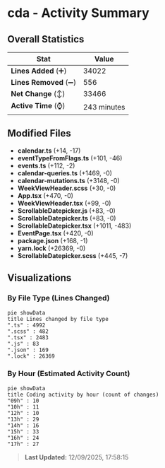 # cda - Activity Summary 

## Overall Statistics

| Stat                   | Value                                                             |
| ---------------------- | ----------------------------------------------------------------- |
| **Lines Added** (➕)   | 34022                                          |
| **Lines Removed** (➖) | 556                                        |
| **Net Change** (↕)    | 33466                |
| **Active Time** (⌚)   | 243 minutes |


## Modified Files
- **calendar.ts** (+14, -17)
- **eventTypeFromFlags.ts** (+101, -46)
- **events.ts** (+112, -2)
- **calendar-queries.ts** (+1469, -0)
- **calendar-mutations.ts** (+3148, -0)
- **WeekViewHeader.scss** (+30, -0)
- **App.tsx** (+470, -0)
- **WeekViewHeader.tsx** (+99, -0)
- **ScrollableDatepicker.js** (+83, -0)
- **ScrollableDatepicker.ts** (+83, -0)
- **ScrollableDatepicker.tsx** (+1011, -483)
- **EventPage.tsx** (+420, -0)
- **package.json** (+168, -1)
- **yarn.lock** (+26369, -0)
- **ScrollableDatepicker.scss** (+445, -7)

## Visualizations

### By File Type (Lines Changed)

```mermaid
pie showData
title Lines changed by file type
".ts" : 4992
".scss" : 482
".tsx" : 2483
".js" : 83
".json" : 169
".lock" : 26369
```

### By Hour (Estimated Activity Count)

```mermaid
pie showData
title Coding activity by hour (count of changes)
"09h" : 10
"10h" : 11
"12h" : 10
"13h" : 29
"14h" : 16
"15h" : 33
"16h" : 24
"17h" : 27
```


> **Last Updated:** 12/09/2025, 17:58:15